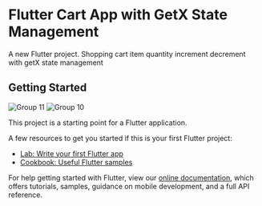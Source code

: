# Flutter Cart App with GetX State Management
A new Flutter project.
Shopping cart item quantity increment decrement with getX state management
## Getting Started
![Group 11](https://user-images.githubusercontent.com/36073952/124377185-d898c480-dcd4-11eb-834c-c5d23ff66c75.png)
![Group 10](https://user-images.githubusercontent.com/36073952/124377182-d6cf0100-dcd4-11eb-8ba1-88c18fb1b9a5.png)

This project is a starting point for a Flutter application.

A few resources to get you started if this is your first Flutter project:

- [Lab: Write your first Flutter app](https://flutter.dev/docs/get-started/codelab)
- [Cookbook: Useful Flutter samples](https://flutter.dev/docs/cookbook)

For help getting started with Flutter, view our
[online documentation](https://flutter.dev/docs), which offers tutorials,
samples, guidance on mobile development, and a full API reference.
